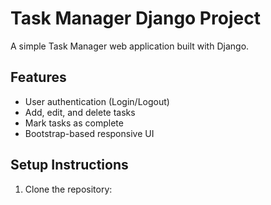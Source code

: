 # Task Manager Django Project

A simple Task Manager web application built with Django.

## Features

- User authentication (Login/Logout)
- Add, edit, and delete tasks
- Mark tasks as complete
- Bootstrap-based responsive UI

## Setup Instructions

1. Clone the repository:

